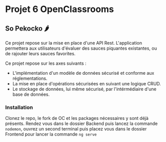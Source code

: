 # Projet 6 OpenClassrooms
## So Pekocko :hot_pepper:	

Ce projet repose sur la mise en place d'une API Rest.
L'application permettera aux utilisateurs d'évaluer des sauces piquantes existantes, ou de rajouter leurs sauces favorites.

Ce projet repose sur les axes suivants :  

* L'implémentation d'un modèle de données sécurisé et conforme aux réglementations. 
* La mise en place d'opérations sécurisées en suivant une logique CRUD.
* Le stockage de données, lui même sécurisé, par l'intérmédiaire d'une base de données.

### Installation  

Clonez le repo, le fork de OC et les packages nécessaires y sont déjà présents. Rendez vous dans le dossier Backend puis lancez la commande `nodemon`, ouvrez un second terminal puis placez vous dans le dossier Frontend pour lancer la commande `ng serve`
